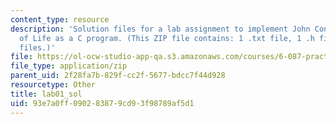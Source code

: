 ```yaml
---
content_type: resource
description: 'Solution files for a lab assignment to implement John Conway''s Game
  of Life as a C program. (This ZIP file contains: 1 .txt file, 1 .h file and 4 .c
  files.)'
file: https://ol-ocw-studio-app-qa.s3.amazonaws.com/courses/6-087-practical-programming-in-c-january-iap-2010/93e7a0ff090283879cd93f98789af5d1_lab01_sol.zip
file_type: application/zip
parent_uid: 2f28fa7b-829f-cc2f-5677-bdcc7f44d928
resourcetype: Other
title: lab01_sol
uid: 93e7a0ff-0902-8387-9cd9-3f98789af5d1
---
```

